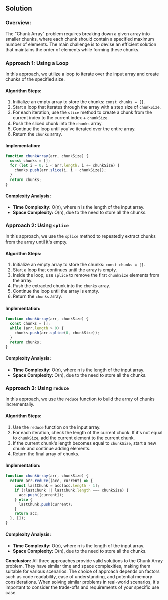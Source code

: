 ## Solution

### Overview:

The "Chunk Array" problem requires breaking down a given array into smaller chunks, where each chunk should contain a specified maximum number of elements. The main challenge is to devise an efficient solution that maintains the order of elements while forming these chunks.

### Approach 1: Using a Loop

In this approach, we utilize a loop to iterate over the input array and create chunks of the specified size.

#### Algorithm Steps:

1. Initialize an empty array to store the chunks: `const chunks = []`.
2. Start a loop that iterates through the array with a step size of `chunkSize`.
3. For each iteration, use the `slice` method to create a chunk from the current index to the current index + `chunkSize`.
4. Push the sliced chunk into the `chunks` array.
5. Continue the loop until you've iterated over the entire array.
6. Return the `chunks` array.

#### Implementation:

```javascript
function chunkArray(arr, chunkSize) {
  const chunks = [];
  for (let i = 0; i < arr.length; i += chunkSize) {
    chunks.push(arr.slice(i, i + chunkSize));
  }
  return chunks;
}
```

#### Complexity Analysis:

- **Time Complexity:** O(n), where n is the length of the input array.
- **Space Complexity:** O(n), due to the need to store all the chunks.

### Approach 2: Using `splice`

In this approach, we use the `splice` method to repeatedly extract chunks from the array until it's empty.

#### Algorithm Steps:

1. Initialize an empty array to store the chunks: `const chunks = []`.
2. Start a loop that continues until the array is empty.
3. Inside the loop, use `splice` to remove the first `chunkSize` elements from the array.
4. Push the extracted chunk into the `chunks` array.
5. Continue the loop until the array is empty.
6. Return the `chunks` array.

#### Implementation:

```javascript
function chunkArray(arr, chunkSize) {
  const chunks = [];
  while (arr.length > 0) {
    chunks.push(arr.splice(0, chunkSize));
  }
  return chunks;
}
```

#### Complexity Analysis:

- **Time Complexity:** O(n), where n is the length of the input array.
- **Space Complexity:** O(n), due to the need to store all the chunks.

### Approach 3: Using `reduce`

In this approach, we use the `reduce` function to build the array of chunks incrementally.

#### Algorithm Steps:

1. Use the `reduce` function on the input array.
2. For each iteration, check the length of the current chunk. If it's not equal to `chunkSize`, add the current element to the current chunk.
3. If the current chunk's length becomes equal to `chunkSize`, start a new chunk and continue adding elements.
4. Return the final array of chunks.

#### Implementation:

```javascript
function chunkArray(arr, chunkSize) {
  return arr.reduce((acc, current) => {
    const lastChunk = acc[acc.length - 1];
    if (!lastChunk || lastChunk.length === chunkSize) {
      acc.push([current]);
    } else {
      lastChunk.push(current);
    }
    return acc;
  }, []);
}
```

#### Complexity Analysis:

- **Time Complexity:** O(n), where n is the length of the input array.
- **Space Complexity:** O(n), due to the need to store all the chunks.

**Conclusion:**
All three approaches provide valid solutions to the Chunk Array problem. They have similar time and space complexities, making them suitable for various scenarios. The choice of approach depends on factors such as code readability, ease of understanding, and potential memory considerations. When solving similar problems in real-world scenarios, it's important to consider the trade-offs and requirements of your specific use case.
